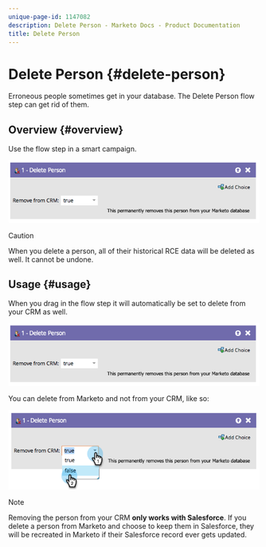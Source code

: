 ```yaml
---
unique-page-id: 1147082
description: Delete Person - Marketo Docs - Product Documentation
title: Delete Person
---
```


# Delete Person {#delete-person}

Erroneous people sometimes get in your database. The Delete Person flow step can get rid of them.

## Overview {#overview}

Use the flow step in a smart campaign.

![](assets/one-4.png)

>[!CAUTION]
>
>When you delete a person, all of their historical RCE data will be deleted as well. It cannot be undone.

## Usage {#usage}

When you drag in the flow step it will automatically be set to delete from your CRM as well.

![](assets/two-4.png)

You can delete from Marketo and not from your CRM, like so:

![](assets/three-3.png)

>[!NOTE]
>
>Removing the person from your CRM **only works with Salesforce**. If you delete a person from Marketo and choose to keep them in Salesforce, they will be recreated in Marketo if their Salesforce record ever gets updated.
